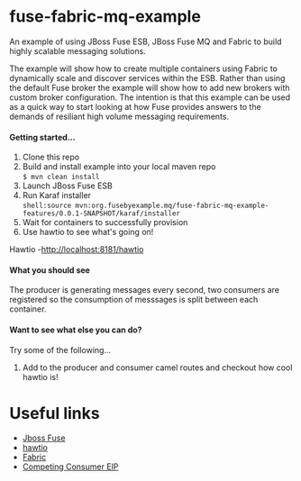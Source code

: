 fuse-fabric-mq-example
======================
An example of using JBoss Fuse ESB, JBoss Fuse MQ and Fabric to build highly scalable messaging solutions.

The example will show how to create multiple containers using Fabric to dynamically scale and discover services within the ESB.  Rather than using the default Fuse broker the example will show how to add new brokers with custom broker configuration.  The intention is that this example can be used as a quick way to start looking at how Fuse provides answers to the demands of resiliant high volume messaging requirements.

<h4>Getting started...</h4>

1. Clone this repo  
2. Build and install example into your local maven repo  
`$ mvn clean install`  
4. Launch JBoss Fuse ESB  
5. Run Karaf installer  
`shell:source mvn:org.fusebyexample.mq/fuse-fabric-mq-example-features/0.0.1-SNAPSHOT/karaf/installer`  
6. Wait for containers to successfully provision  
7. Use hawtio to see what's going on!  

Hawtio -[http://localhost:8181/hawtio](http://localhost:8181/hawtio)

<h4>What you should see</h4>

The producer is generating messages every second, two consumers are registered so the consumption of messsages is split between each container.

<h4>Want to see what else you can do?</h4>

Try some of the following...

1. Add to the producer and consumer camel routes and checkout how cool hawtio is!

# Useful links

* [Jboss Fuse](https://access.redhat.com/site/documentation/JBoss_Fuse/)
* [hawtio](http://hawt.io/)
* [Fabric](http://fabric8.io)
* [Competing Consumer EIP](http://www.enterpriseintegrationpatterns.com/CompetingConsumers.html)
